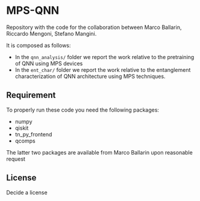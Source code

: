 # MPS-QNN

Repository with the code for the collaboration between Marco Ballarin, Riccardo Mengoni, Stefano Mangini.

It is composed as follows:

- In the `qnn_analysis/` folder we report the work relative to the pretraining of QNN using MPS devices
- In the `ent_char/` folder we report the work relative to the entanglement characterization of QNN architecture 
    using MPS techniques.


## Requirement

To properly run these code you need the following packages:

- numpy
- qiskit
- tn_py_frontend
- qcomps

The latter two packages are available from Marco Ballarin upon reasonable request

## License

Decide a license
